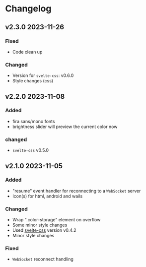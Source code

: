# Changelog

## v2.3.0 2023-11-26

### Fixed

- Code clean up

### Changed

- Version for `svelte-css`: v0.6.0
- Style changes (css)

## v2.2.0 2023-11-08

### Added

- fira sans/mono fonts
- brightness slider will preview the current color now

### changed

- `svelte-css` v0.5.0

## v2.1.0 2023-11-05

### Added

- "resume" event handler for reconnecting to a `WebSocket` server
- Icon(s) for html, android and wails

### Changed

- Wrap ".color-storage" element on overflow
- Some minor style changes
- Used [svelte-css](https://github.knackwurstking/svelte-css.git) version v0.4.2
- Minor style changes

### Fixed

- `WebSocket` reconnect handling
